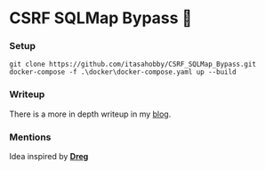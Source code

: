 # CSRF SQLMap Bypass 💉

### Setup

```
git clone https://github.com/itasahobby/CSRF_SQLMap_Bypass.git
docker-compose -f .\docker\docker-compose.yaml up --build
```

### Writeup

There is a more in depth writeup in my [blog]().
### Mentions

Idea inspired by [**Dreg**](https://github.com/David-Reguera-Garcia-Dreg/) 